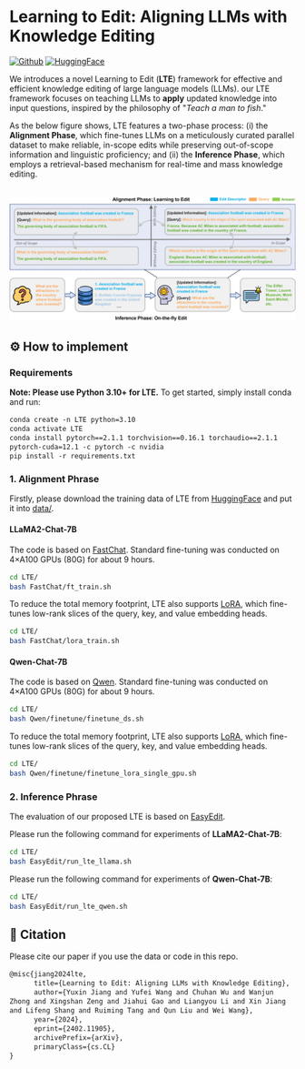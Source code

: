# Learning to Edit: Aligning LLMs with Knowledge Editing

[![Github](https://img.shields.io/static/v1?logo=github&style=flat&color=pink&label=github&message=YJiangcm/LTE)](https://github.com/YJiangcm/LTE)
[![HuggingFace](https://img.shields.io/badge/%F0%9F%A4%97-huggingface-yellow)](https://huggingface.co/datasets/YuxinJiang/LTE_train_data)

We introduces a novel Learning to Edit (**LTE**) framework for effective and efficient knowledge editing of large language models (LLMs).
our LTE framework focuses on teaching LLMs to **apply** updated knowledge into input questions, inspired by the philosophy of "_Teach a man to fish_."

As the below figure shows, LTE features a two-phase process: (i) the **Alignment Phase**, which fine-tunes LLMs on a meticulously curated parallel dataset to make reliable, in-scope edits while preserving out-of-scope information and linguistic proficiency; and (ii) the **Inference Phase**, which employs a retrieval-based mechanism for real-time and mass knowledge editing.

<p align="center">
    <br>
    <img src="figures/method.jpg" width="1200"/>
    <br>
</p>

## ⚙️ How to implement

### Requirements
**Note: Please use Python 3.10+ for LTE.**  To get started, simply install conda and run:
```
conda create -n LTE python=3.10
conda activate LTE
conda install pytorch==2.1.1 torchvision==0.16.1 torchaudio==2.1.1 pytorch-cuda=12.1 -c pytorch -c nvidia
pip install -r requirements.txt
```

### 1. Alignment Phrase
Firstly, please download the training data of LTE from [HuggingFace](https://huggingface.co/datasets/YuxinJiang/LTE_train_data) and put it into [data/](data/).

#### LLaMA2-Chat-7B
The code is based on [FastChat](https://github.com/lm-sys/FastChat). Standard fine-tuning was conducted on 4×A100 GPUs (80G) for about 9 hours.
```bash
cd LTE/
bash FastChat/ft_train.sh
```

To reduce the total memory footprint, LTE also supports [LoRA](https://arxiv.org/abs/2106.09685), which fine-tunes low-rank slices of the query, key, and value embedding heads.
```bash
cd LTE/
bash FastChat/lora_train.sh
```

#### Qwen-Chat-7B
The code is based on [Qwen](https://github.com/QwenLM/Qwen). Standard fine-tuning was conducted on 4×A100 GPUs (80G) for about 9 hours.
```bash
cd LTE/
bash Qwen/finetune/finetune_ds.sh
```

To reduce the total memory footprint, LTE also supports [LoRA](https://arxiv.org/abs/2106.09685), which fine-tunes low-rank slices of the query, key, and value embedding heads.
```bash
cd LTE/
bash Qwen/finetune/finetune_lora_single_gpu.sh
```

### 2. Inference Phrase
The evaluation of our proposed LTE is based on [EasyEdit](https://github.com/zjunlp/EasyEdit).

Please run the following command for experiments of **LLaMA2-Chat-7B**:
```bash
cd LTE/
bash EasyEdit/run_lte_llama.sh
```

Please run the following command for experiments of **Qwen-Chat-7B**:
```bash
cd LTE/
bash EasyEdit/run_lte_qwen.sh
```


## 📝 Citation
Please cite our paper if you use the data or code in this repo.
```
@misc{jiang2024lte,
      title={Learning to Edit: Aligning LLMs with Knowledge Editing}, 
      author={Yuxin Jiang and Yufei Wang and Chuhan Wu and Wanjun Zhong and Xingshan Zeng and Jiahui Gao and Liangyou Li and Xin Jiang and Lifeng Shang and Ruiming Tang and Qun Liu and Wei Wang},
      year={2024},
      eprint={2402.11905},
      archivePrefix={arXiv},
      primaryClass={cs.CL}
}
```
